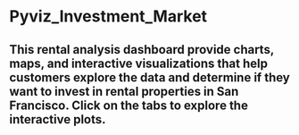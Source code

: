 # Pyviz_Investment_Market
## This rental analysis dashboard provide charts, maps, and interactive visualizations that help customers explore the data and determine if they want to invest in rental properties in San Francisco. Click on the tabs to explore the interactive plots.
